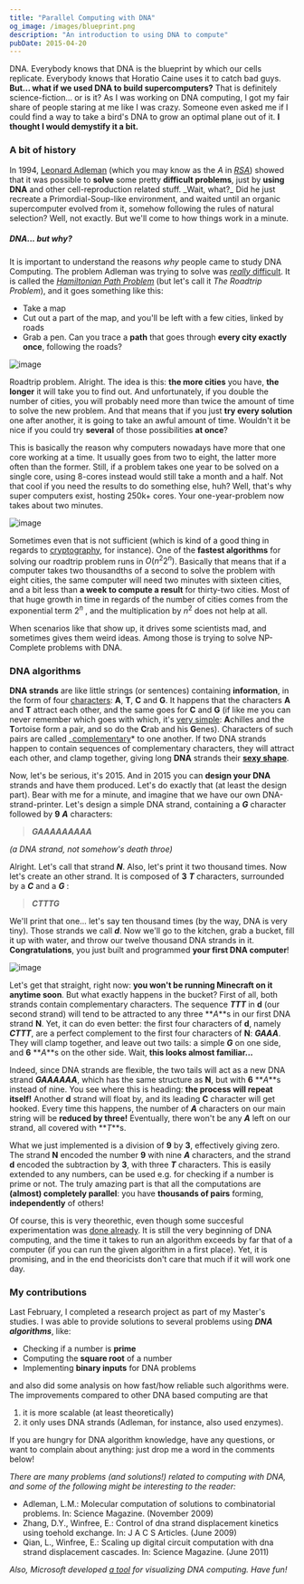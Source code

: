 ```yaml
---
title: "Parallel Computing with DNA"
og_image: /images/blueprint.png
description: "An introduction to using DNA to compute"
pubDate: 2015-04-20
---
```


DNA. Everybody knows that DNA is the blueprint by which our cells replicate.
Everybody knows that Horatio Caine uses it to catch bad guys. **But... what if
we used DNA to build supercomputers?** That is definitely science-fiction... or
is it? As I was working on DNA computing, I got my fair share of people staring
at me like I was crazy. Someone even asked me if I could find a way to take a
bird's DNA to grow an optimal plane out of it. **I thought I would demystify it
a bit.**

<!--more-->

### A bit of history

In 1994, [Leonard Adleman](https://en.wikipedia.org/wiki/Leonard_Adleman)
(which you may know as the _A_ in
_[RSA](<https://en.wikipedia.org/wiki/RSA_(cryptosystem)>)_) showed that it was
possible to **solve** some pretty **difficult problems**, just by **using DNA**
and other cell-reproduction related stuff. \_Wait, what?_ Did he just recreate a
Primordial-Soup-like environment, and waited until an organic supercomputer
evolved from it, somehow following the rules of natural selection? Well, not
exactly. But we'll come to how things work in a minute.

##### DNA... but why?

It is important to understand the reasons _why_ people came to study DNA
Computing. The problem Adleman was trying to solve was [_really_
difficult](https://en.wikipedia.org/wiki/NP-complete). It is called the
_[Hamiltonian Path
Problem](https://en.wikipedia.org/wiki/Hamiltonian_path_problem)_ (but let's
call it _The Roadtrip Problem_), and it goes something like this:

- Take a map
- Cut out a part of the map, and you'll be left with a few cities, linked by roads
- Grab a pen. Can you trace a **path** that goes through **every city exactly once**, following the roads?

![image](./images/hamilton.jpg)

Roadtrip problem. Alright. The idea is this: **the more cities** you have,
**the longer** it will take you to find out. And unfortunately, if you double
the number of cities, you will probably need more than twice the amount of time
to solve the new problem. And that means that if you just **try every
solution** one after another, it is going to take an awful amount of time.
Wouldn't it be nice if you could try **several** of those possibilities **at
once**?

This is basically the reason why computers nowadays have more that one core working at a time. It usually goes from two to eight, the latter more often than the former. Still, if a problem takes one year to be solved on a single core, using 8-cores instead would still take a month and a half. Not that cool if you need the results to do something else, huh? Well, that's why super computers exist, hosting 250k+ cores. Your one-year-problem now takes about two minutes.

![image](./images/cities-comarison.jpg)

Sometimes even that is not sufficient (which is kind of a good thing in regards
to [cryptography](https://en.wikipedia.org/wiki/Public-key_cryptography), for
instance). One of the **fastest algorithms** for solving our roadtrip problem
runs in $O(n^2 2^n)$. Basically that means that if a computer takes two
thousandths of a second to solve the problem with eight cities, the same
computer will need two minutes with sixteen cities, and a bit less than **a
week to compute a result** for thirty-two cities. Most of that huge growth in
time in regards of the number of cities comes from the exponential term $2^n$
, and the multiplication by $n^2$ does not help at all.

When scenarios like that show up, it drives some scientists mad, and sometimes
gives them weird ideas. Among those is trying to solve NP-Complete problems
with DNA.

### DNA algorithms

**DNA strands** are like little strings (or sentences) containing
**information**, in the form of four
[characters](https://en.wikipedia.org/wiki/Nucleobase): **A**, **T**, **C** and
**G**. It happens that the characters **A** and **T** attract each other, and
the same goes for **C** and **G** (if like me you can never remember which goes
with which, it's [very
simple](http://www.amazon.com/Gödel-Escher-Bach-Eternal-Golden/dp/0465026567):
**A**chilles and the **T**ortoise form a pair, and so do the **C**rab and his
**G**enes). Characters of such pairs are called
_[complementary](<https://en.wikipedia.org/wiki/Complementarity_(molecular*biology)>)*
to one another. If two DNA strands happen to contain sequences of complementary
characters, they will attract each other, and clamp together, giving long
**DNA** strands their **[sexy
shape](https://en.wikipedia.org/wiki/Nucleic_acid_double_helix)**.

Now, let's be serious, it's 2015. And in 2015 you can **design your DNA**
strands and have them produced. Let's do exactly that (at least the design
part). Bear with me for a minute, and imagine that we have our own
DNA-strand-printer. Let's design a simple DNA strand, containing a **_G_**
character followed by **9** **_A_** characters:

> **_GAAAAAAAAA_**

_(a DNA strand, not somehow's death throe)_

Alright. Let's call that strand **_N_**. Also, let's print it two thousand
times. Now let's create an other strand. It is composed of **3** **_T_**
characters, surrounded by a **_C_** and a **_G_** :

> **_CTTTG_**

We'll print that one... let's say ten thousand times (by the way, DNA is very
tiny). Those strands we call **_d_**. Now we'll go to the kitchen, grab a
bucket, fill it up with water, and throw our twelve thousand DNA strands in it.
**Congratulations**, you just built and programmed **your first DNA computer**!

![image](./images/nine-minus-three.jpg)

Let's get that straight, right now: **you won't be running Minecraft on it
anytime soon**. But what exactly happens in the bucket? First of all, both
strands contain complementary characters. The sequence **_TTT_** in **d** (our
second strand) will tend to be attracted to any three **_A_**s in our first DNA
strand **N**. Yet, it can do even better: the first four characters of **d**,
namely **_CTTT_**, are a perfect complement to the first four characters of
**N**: **_GAAA_**. They will clamp together, and leave out two tails: a simple
**_G_** on one side, and **6** **_A_**s on the other side. Wait, **this looks
almost familiar...**

Indeed, since DNA strands are flexible, the two tails will act as a new DNA
strand **_GAAAAAA_**, which has the same structure as **N**, but with **6**
**_A_**s instead of nine. You see where this is heading: **the process will
repeat itself!** Another **d** strand will float by, and its leading **C**
character will get hooked. Every time this happens, the number of **_A_**
characters on our main string will be **reduced by three!** Eventually, there
won't be any **_A_** left on our strand, all covered with **_T_**s.

What we just implemented is a division of **9** by **3**, effectively giving
zero. The strand **N** encoded the number **9** with nine **_A_** characters,
and the strand **d** encoded the subtraction by **3**, with three **_T_**
characters. This is easily extended to any numbers, can be used e.g. for
checking if a number is prime or not. The truly amazing part is that all the
computations are **(almost) completely parallel**: you have **thousands of
pairs** forming, **independently** of others!

Of course, this is very theorethic, even though some succesful experimentation
was [done already](http://www.dna.caltech.edu/~winfree/). It is still the very
beginning of DNA computing, and the time it takes to run an algorithm exceeds
by far that of a computer (if you can run the given algorithm in a first
place). Yet, it is promising, and in the end theoricists don't care that much
if it will work one day.

### My contributions

Last February, I completed a research project as part of my Master's studies. I
was able to provide solutions to several problems using **_DNA algorithms_**,
like:

- Checking if a number is **prime**
- Computing the **square root** of a number
- Implementing **binary inputs** for DNA problems

and also did some analysis on how fast/how reliable such algorithms were. The
improvements compared to other DNA based computing are that

1. it is more scalable (at least theoretically)
2. it only uses DNA strands (Adleman, for instance, also used enzymes).

If you are hungry for DNA algorithm knowledge, have any questions, or want to
complain about anything: just drop me a word in the comments below!

_There are many problems (and solutions!) related to computing with DNA, and
some of the following might be interesting to the reader:_

- Adleman, L.M.: Molecular computation of solutions to combinatorial problems. In: Science Magazine. (November 2009)
- Zhang, D.Y., Winfree, E.: Control of dna strand displacement kinetics using toehold exchange. In: J A C S Articles. (June 2009)
- Qian, L., Winfree, E.: Scaling up digital circuit computation with dna strand displacement cascades. In: Science Magazine. (June 2011)

_Also, Microsoft developed [a tool](http://research.microsoft.com/en-us/projects/dna/) for visualizing DNA computing. Have fun!_
